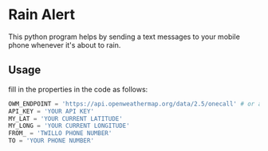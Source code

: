 # Rain Alert

This python program helps by sending a text messages to your mobile phone whenever it's about to rain.

## Usage
fill in the properties in the code as follows:

```python
OWM_ENDPOINT = 'https://api.openweathermap.org/data/2.5/onecall' # or any endpoint of choice
API_KEY = 'YOUR API KEY'
MY_LAT = 'YOUR CURRENT LATITUDE'
MY_LONG = 'YOUR CURRENT LONGITUDE'
FROM_ = 'TWILLO PHONE NUMBER'
TO = 'YOUR PHONE NUMBER'
```

